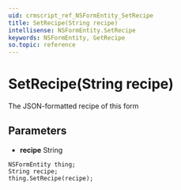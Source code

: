 ```yaml
---
uid: crmscript_ref_NSFormEntity_SetRecipe
title: SetRecipe(String recipe)
intellisense: NSFormEntity.SetRecipe
keywords: NSFormEntity, GetRecipe
so.topic: reference
---
```


# SetRecipe(String recipe)

The JSON-formatted recipe of this form

## Parameters

* **recipe** String

```crmscript
NSFormEntity thing;
String recipe;
thing.SetRecipe(recipe);
```

